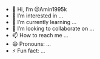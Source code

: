 - 👋 Hi, I’m @Amin1995k
- 👀 I’m interested in ...
- 🌱 I’m currently learning ...
- 💞️ I’m looking to collaborate on ...
- 📫 How to reach me ...
- 😄 Pronouns: ...
- ⚡ Fun fact: ...

<!---
Amin1995k/Amin1995k is a ✨ special ✨ repository because its `README.md` (this file) appears on your GitHub profile.
You can click the Preview link to take a look at your changes.
--->
